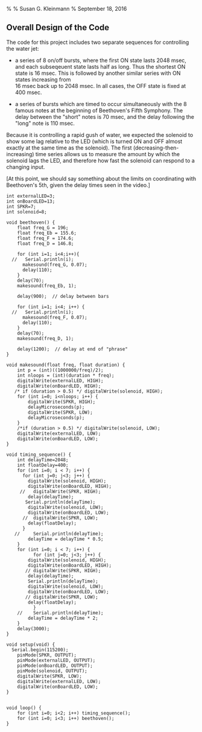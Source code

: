 %
% Susan G. Kleinmann
% September 18, 2016

## Overall Design of the Code ##

The code for this project includes two separate sequences for controlling the
water jet:

* a series of 8 on/off bursts, where the first ON state lasts 2048 msec, and each
subseqeuent state lasts half as long.  Thus the shortest ON state is 16 msec.
This is followed by another similar series with ON states increasing from  
16 msec back up to 2048 msec.  In all cases, the OFF state is fixed at 400 msec.

* a series of bursts which are timed to occur simultaneously with the 8 famous
notes at the beginning of Beethoven's Fifth Symphony.  The delay between the "short"
notes is 70 msec, and the delay following the "long" note is 110 msec.

Because it is controlling a rapid gush of water, we expected the solenoid to 
show some lag relative to the LED (which is turned ON and OFF almost exactly 
at the same time as the solenoid).
The first (decreasing-then-increasing) time series allows us to measure the
amount by which the solenoid lags the LED, and therefore how fast the solenoid
can respond to a changing input.

[At this point, we should say something about the limits on coordinating with
Beethoven's 5th, given the delay times seen in the video.]

    int externalLED=3; 
    int onBoardLED=13;
    int SPKR=7;
    int solenoid=8;
    
    void beethoven() {
        float freq_G = 196;
        float freq_Eb = 155.6;
        float freq_F = 174.6; 
        float freq_D = 146.8;
         
        for (int i=1; i<4;i++){
      //   Serial.println(i);
          makesound(freq_G, 0.07);
          delay(110);
        }
        delay(70);
        makesound(freq_Eb, 1);
        
        delay(900);  // delay between bars
        
        for (int i=1; i<4; i++) {
      //   Serial.println(i);
          makesound(freq_F, 0.07);
          delay(110);
        }
        delay(70);
        makesound(freq_D, 1);
        
        delay(1200);  // delay at end of "phrase"
    }
    
    void makesound(float freq, float duration) {
        int p = (int)((1000000/freq)/2);
        int nloops = (int)(duration * freq);
        digitalWrite(externalLED, HIGH);
        digitalWrite(onBoardLED, HIGH);
       /* if (duration > 0.5) */ digitalWrite(solenoid, HIGH);  
        for (int i=0; i<nloops; i++) {
            digitalWrite(SPKR, HIGH);
            delayMicroseconds(p);
            digitalWrite(SPKR, LOW);
            delayMicroseconds(p);
        }
        /*if (duration > 0.5) */ digitalWrite(solenoid, LOW);
        digitalWrite(externalLED, LOW);
        digitalWrite(onBoardLED, LOW);
    }   
    
    void timing_sequence() {
        int delayTime=2048;
        int floatDelay=400;
        for (int i=0; i < 7; i++) {   
          for (int j=0; j<3; j++) {
            digitalWrite(solenoid, HIGH);
            digitalWrite(onBoardLED, HIGH);
         //   digitalWrite(SPKR, HIGH);
            delay(delayTime);
           Serial.println(delayTime); 
            digitalWrite(solenoid, LOW);
            digitalWrite(onBoardLED, LOW);
          //  digitalWrite(SPKR, LOW);
            delay(floatDelay);
          }
       //     Serial.println(delayTime); 
            delayTime = delayTime * 0.5;
        } 
        for (int i=0; i < 7; i++) { 
              for (int j=0; j<3; j++) {
            digitalWrite(solenoid, HIGH);
            digitalWrite(onBoardLED, HIGH);
           // digitalWrite(SPKR, HIGH);
            delay(delayTime);
            Serial.println(delayTime); 
            digitalWrite(solenoid, LOW);
            digitalWrite(onBoardLED, LOW);
           // digitalWrite(SPKR, LOW);
            delay(floatDelay);
              }
        //    Serial.println(delayTime);
            delayTime = delayTime * 2;
        } 
        delay(3000);
    }
    
    void setup(void) {
      Serial.begin(115200);
        pinMode(SPKR, OUTPUT); 
        pinMode(externalLED, OUTPUT);
        pinMode(onBoardLED, OUTPUT);
        pinMode(solenoid, OUTPUT);
        digitalWrite(SPKR, LOW);
        digitalWrite(externalLED, LOW);
        digitalWrite(onBoardLED, LOW);
    }
      
    
    void loop() {
        for (int i=0; i<2; i++) timing_sequence();    
        for (int i=0; i<3; i++) beethoven();    
    }
    
